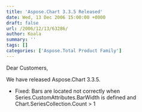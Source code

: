 ```yaml
---
title: 'Aspose.Chart 3.3.5 Released'
date: Wed, 13 Dec 2006 15:00:00 +0000
draft: false
url: /2006/12/13/63286/
author: Koala
summary: ''
tags: []
categories: ['Aspose.Total Product Family']
---
```


Dear Customers,

We have released Aspose.Chart 3.3.5.

*   Fixed: Bars are located not correctly when Series.CustomAttributes.BarWidth is defined and Chart.SeriesCollection.Count > 1








